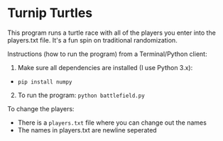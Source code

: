 # Turnip Turtles
This program runs a turtle race with all of the players you enter into the players.txt file. It's a fun spin on traditional randomization.

Instructions (how to run the program) from a Terminal/Python client:
1. Make sure all dependencies are installed (I use Python 3.x):
  - `pip install numpy`
2. To run the program: `python battlefield.py`

To change the players:
- There is a `players.txt` file where you can change out the names
- The names in players.txt are newline seperated
